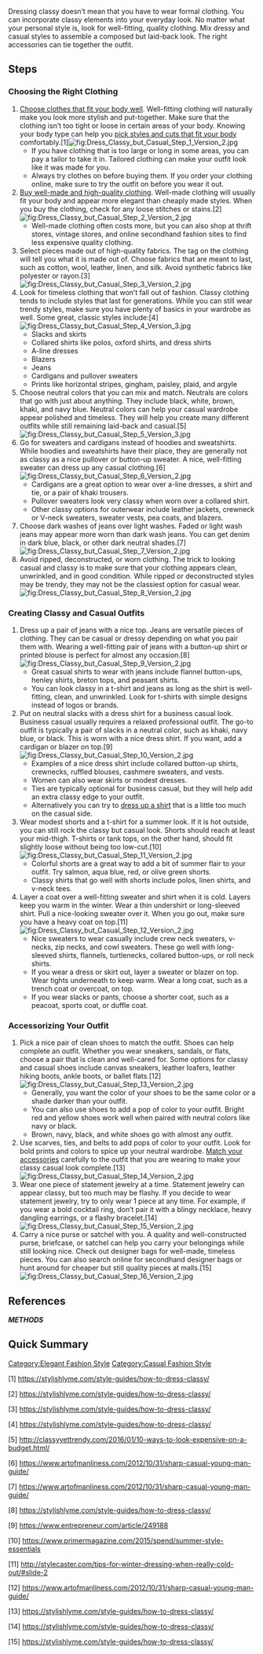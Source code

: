 Dressing classy doesn’t mean that you have to wear formal clothing. You
can incorporate classy elements into your everyday look. No matter what
your personal style is, look for well-fitting, quality clothing. Mix
dressy and casual styles to assemble a composed but laid-back look. The
right accessories can tie together the outfit.

## Steps

### Choosing the Right Clothing

1.  [Choose clothes that fit your body
    well](Buy_Clothes_That_Fit "wikilink"). Well-fitting clothing will
    naturally make you look more stylish and put-together. Make sure
    that the clothing isn’t too tight or loose in certain areas of your
    body. Knowing your body type can help you [pick styles and cuts that
    fit your body](Dress_for_Your_Body_Type "wikilink")
    comfortably.[1]![](Dress_Classy_but_Casual_Step_1_Version_2.jpg "fig:Dress_Classy_but_Casual_Step_1_Version_2.jpg")
    -   If you have clothing that is too large or long in some areas,
        you can pay a tailor to take it in. Tailored clothing can make
        your outfit look like it was made for you.
    -   Always try clothes on before buying them. If you order your
        clothing online, make sure to try the outfit on before you wear
        it out.
2.  [Buy well-made and high-quality
    clothing](Spot_High_Quality_Clothing "wikilink"). Well-made clothing
    will usually fit your body and appear more elegant than cheaply made
    styles. When you buy the clothing, check for any loose stitches or
    stains.[2]![](Dress_Classy_but_Casual_Step_2_Version_2.jpg "fig:Dress_Classy_but_Casual_Step_2_Version_2.jpg")
    -   Well-made clothing often costs more, but you can also shop at
        thrift stores, vintage stores, and online secondhand fashion
        sites to find less expensive quality clothing.
3.  Select pieces made out of high-quality fabrics. The tag on the
    clothing will tell you what it is made out of. Choose fabrics that
    are meant to last, such as cotton, wool, leather, linen, and silk.
    Avoid synthetic fabrics like polyester or
    rayon.[3]![](Dress_Classy_but_Casual_Step_3_Version_2.jpg "fig:Dress_Classy_but_Casual_Step_3_Version_2.jpg")
4.  Look for timeless clothing that won’t fall out of fashion. Classy
    clothing tends to include styles that last for generations. While
    you can still wear trendy styles, make sure you have plenty of
    basics in your wardrobe as well. Some great, classic styles
    include:[4]![](Dress_Classy_but_Casual_Step_4_Version_3.jpg "fig:Dress_Classy_but_Casual_Step_4_Version_3.jpg")
    -   Slacks and skirts
    -   Collared shirts like polos, oxford shirts, and dress shirts
    -   A-line dresses
    -   Blazers
    -   Jeans
    -   Cardigans and pullover sweaters
    -   Prints like horizontal stripes, gingham, paisley, plaid, and
        argyle
5.  Choose neutral colors that you can mix and match. Neutrals are
    colors that go with just about anything. They include black, white,
    brown, khaki, and navy blue. Neutral colors can help your casual
    wardrobe appear polished and timeless. They will help you create
    many different outfits while still remaining laid-back and
    casual.[5]![](Dress_Classy_but_Casual_Step_5_Version_3.jpg "fig:Dress_Classy_but_Casual_Step_5_Version_3.jpg")
6.  Go for sweaters and cardigans instead of hoodies and sweatshirts.
    While hoodies and sweatshirts have their place, they are generally
    not as classy as a nice pullover or button-up sweater. A nice,
    well-fitting sweater can dress up any casual
    clothing.[6]![](Dress_Classy_but_Casual_Step_6_Version_2.jpg "fig:Dress_Classy_but_Casual_Step_6_Version_2.jpg")
    -   Cardigans are a great option to wear over a-line dresses, a
        shirt and tie, or a pair of khaki trousers.
    -   Pullover sweaters look very classy when worn over a collared
        shirt.
    -   Other classy options for outerwear include leather jackets,
        crewneck or V-neck sweaters, sweater vests, pea coats, and
        blazers.
7.  Choose dark washes of jeans over light washes. Faded or light wash
    jeans may appear more worn than dark wash jeans. You can get denim
    in dark blue, black, or other dark neutral
    shades.[7]![](Dress_Classy_but_Casual_Step_7_Version_2.jpg "fig:Dress_Classy_but_Casual_Step_7_Version_2.jpg")
8.  Avoid ripped, deconstructed, or worn clothing. The trick to looking
    casual and classy is to make sure that your clothing appears clean,
    unwrinkled, and in good condition. While ripped or deconstructed
    styles may be trendy, they may not be the classiest option for
    casual wear.
    ![](Dress_Classy_but_Casual_Step_8_Version_2.jpg "fig:Dress_Classy_but_Casual_Step_8_Version_2.jpg")

### Creating Classy and Casual Outfits

1.  Dress up a pair of jeans with a nice top. Jeans are versatile pieces
    of clothing. They can be casual or dressy depending on what you pair
    them with. Wearing a well-fitting pair of jeans with a button-up
    shirt or printed blouse is perfect for almost any
    occasion.[8]![](Dress_Classy_but_Casual_Step_9_Version_2.jpg "fig:Dress_Classy_but_Casual_Step_9_Version_2.jpg")
    -   Great casual shirts to wear with jeans include flannel
        button-ups, henley shirts, breton tops, and peasant shirts.
    -   You can look classy in a t-shirt and jeans as long as the shirt
        is well-fitting, clean, and unwrinkled. Look for t-shirts with
        simple designs instead of logos or brands.
2.  Put on neutral slacks with a dress shirt for a business casual look.
    Business casual usually requires a relaxed professional outfit. The
    go-to outfit is typically a pair of slacks in a neutral color, such
    as khaki, navy blue, or black. This is worn with a nice dress shirt.
    If you want, add a cardigan or blazer on
    top.[9]![](Dress_Classy_but_Casual_Step_10_Version_2.jpg "fig:Dress_Classy_but_Casual_Step_10_Version_2.jpg")
    -   Examples of a nice dress shirt include collared button-up
        shirts, crewnecks, ruffled blouses, cashmere sweaters, and
        vests.
    -   Women can also wear skirts or modest dresses.
    -   Ties are typically optional for business casual, but they will
        help add an extra classy edge to your outfit.
    -   Alternatively you can try to [dress up a
        shirt](Dress_Up_a_Shirt "wikilink") that is a little too much on
        the casual side.
3.  Wear modest shorts and a t-shirt for a summer look. If it is hot
    outside, you can still rock the classy but casual look. Shorts
    should reach at least your mid-thigh. T-shirts or tank tops, on the
    other hand, should fit slightly loose without being too
    low-cut.[10]![](Dress_Classy_but_Casual_Step_11_Version_2.jpg "fig:Dress_Classy_but_Casual_Step_11_Version_2.jpg")
    -   Colorful shorts are a great way to add a bit of summer flair to
        your outfit. Try salmon, aqua blue, red, or olive green shorts.
    -   Classy shirts that go well with shorts include polos, linen
        shirts, and v-neck tees.
4.  Layer a coat over a well-fitting sweater and shirt when it is cold.
    Layers keep you warm in the winter. Wear a thin undershirt or
    long-sleeved shirt. Pull a nice-looking sweater over it. When you go
    out, make sure you have a heavy coat on
    top.[11]![](Dress_Classy_but_Casual_Step_12_Version_2.jpg "fig:Dress_Classy_but_Casual_Step_12_Version_2.jpg")
    -   Nice sweaters to wear casually include crew neck sweaters,
        v-necks, zip necks, and cowl sweaters. These go well with
        long-sleeved shirts, flannels, turtlenecks, collared button-ups,
        or roll neck shirts.
    -   If you wear a dress or skirt out, layer a sweater or blazer on
        top. Wear tights underneath to keep warm. Wear a long coat, such
        as a trench coat or overcoat, on top.
    -   If you wear slacks or pants, choose a shorter coat, such as a
        peacoat, sports coat, or duffle coat.

### Accessorizing Your Outfit

1.  Pick a nice pair of clean shoes to match the outfit. Shoes can help
    complete an outfit. Whether you wear sneakers, sandals, or flats,
    choose a pair that is clean and well-cared for. Some options for
    classy and casual shoes include canvas sneakers, leather loafers,
    leather hiking boots, ankle boots, or ballet
    flats.[12]![](Dress_Classy_but_Casual_Step_13_Version_2.jpg "fig:Dress_Classy_but_Casual_Step_13_Version_2.jpg")
    -   Generally, you want the color of your shoes to be the same color
        or a shade darker than your outfit.
    -   You can also use shoes to add a pop of color to your outfit.
        Bright red and yellow shoes work well when paired with neutral
        colors like navy or black.
    -   Brown, navy, black, and white shoes go with almost any outfit.
2.  Use scarves, ties, and belts to add pops of color to your outfit.
    Look for bold prints and colors to spice up your neutral wardrobe.
    [Match your accessories](Accessorize "wikilink") carefully to the
    outfit that you are wearing to make your classy casual look
    complete.[13]![](Dress_Classy_but_Casual_Step_14_Version_2.jpg "fig:Dress_Classy_but_Casual_Step_14_Version_2.jpg")
3.  Wear one piece of statement jewelry at a time. Statement jewelry can
    appear classy, but too much may be flashy. If you decide to wear
    statement jewelry, try to only wear 1 piece at any time. For
    example, if you wear a bold cocktail ring, don’t pair it with a
    blingy necklace, heavy dangling earrings, or a flashy
    bracelet.[14]![](Dress_Classy_but_Casual_Step_15_Version_2.jpg "fig:Dress_Classy_but_Casual_Step_15_Version_2.jpg")
4.  Carry a nice purse or satchel with you. A quality and
    well-constructed purse, briefcase, or satchel can help you carry
    your belongings while still looking nice. Check out designer bags
    for well-made, timeless pieces. You can also search online for
    secondhand designer bags or hunt around for cheaper but still
    quality pieces at
    malls.[15]![](Dress_Classy_but_Casual_Step_16_Version_2.jpg "fig:Dress_Classy_but_Casual_Step_16_Version_2.jpg")

## References

___METHODS___

## Quick Summary

[Category:Elegant Fashion
Style](Category:Elegant_Fashion_Style "wikilink") [Category:Casual
Fashion Style](Category:Casual_Fashion_Style "wikilink")

[1] <https://stylishlyme.com/style-guides/how-to-dress-classy/>

[2] <https://stylishlyme.com/style-guides/how-to-dress-classy/>

[3] <https://stylishlyme.com/style-guides/how-to-dress-classy/>

[4] <https://stylishlyme.com/style-guides/how-to-dress-classy/>

[5] <http://classyyettrendy.com/2016/01/10-ways-to-look-expensive-on-a-budget.html/>

[6] <https://www.artofmanliness.com/2012/10/31/sharp-casual-young-man-guide/>

[7] <https://www.artofmanliness.com/2012/10/31/sharp-casual-young-man-guide/>

[8] <https://stylishlyme.com/style-guides/how-to-dress-classy/>

[9] <https://www.entrepreneur.com/article/249188>

[10] <https://www.primermagazine.com/2015/spend/summer-style-essentials>

[11] <http://stylecaster.com/tips-for-winter-dressing-when-really-cold-out/#slide-2>

[12] <https://www.artofmanliness.com/2012/10/31/sharp-casual-young-man-guide/>

[13] <https://stylishlyme.com/style-guides/how-to-dress-classy/>

[14] <https://stylishlyme.com/style-guides/how-to-dress-classy/>

[15] <https://stylishlyme.com/style-guides/how-to-dress-classy/>